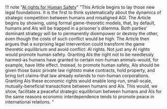 
!!! note "[AI rights for Human Safety](https://papers.ssrn.com/sol3/papers.cfm?abstract_id=4913167)"
    "This Article begins to lay those new legal foundations. It is the first to think systematically about the dynamics of strategic competition between humans and misaligned AGI. The Article begins by showing, using formal game-theoretic models, that, by default, humans and AIs will be trapped in a prisoner's dilemma. Both parties' dominant strategy will be to permanently disempower or destroy the other, even though the costs of such conflict would be high. 
    The Article then argues that a surprising legal intervention could transform the game theoretic equilibrium and avoid conflict: AI rights. Not just any AI rights would promote human safety. Granting AIs the right not to be needlessly harmed-as humans have granted to certain non-human animals-would, for example, have little effect. Instead, to promote human safety, AIs should be given those basic private law rightsto make contracts, hold property, and bring tort claims-that law already extends to non-human corporations. Granting AIs these economic rights would enable long-run, small-scale, mutually-beneficial transactions between humans and AIs. This would, we show, facilitate a peaceful strategic equilibrium between humans and AIs for the same reasons economic interdependence tends to promote peace in international relations. "
